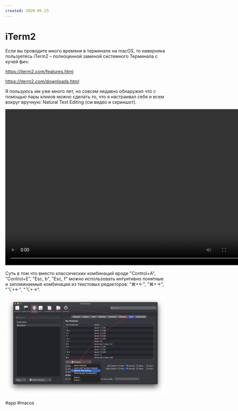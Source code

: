 ```yaml
---
created: 2020-05-23
---
```


# iTerm2

Если вы проводите много времени в терминале на macOS, то наверняка пользуетесь iTerm2 – полноценной заменой системного Терминала с кучей фич:

https://iterm2.com/features.html

https://iterm2.com/downloads.html

Я пользуюсь им уже много лет, но совсем недавно обнаружил что с помощью пары кликов можно сделать то, что я настраивал себе и всем вокруг вручную: Natural Text Editing (см видео и скриншот).

<video width="760" height="490" controls>
  <source src="iterm2.mp4" type="video/mp4">
</video>

Суть в том что вместо классических комбинаций вроде "Control+A", "Control+E", "Esc, b", "Esc, f"
можно использовать интуитивно понятные и запоминаемые комбинации из текстовых редакторов: "⌘+←", "⌘+→", "⌥+←", "⌥+→".

[![Настройка Natural Text Editing](iterm2_keys.png "Настройка Natural Text Editing")](iterm2_keys.png)

#app #macos
